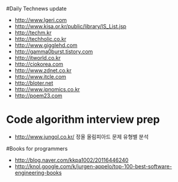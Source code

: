 #Daily Technews update
* http://www.lgeri.com
* http://www.kisa.or.kr/public/library/IS_List.jsp
* http://techm.kr
* http://techholic.co.kr
* http://www.gigglehd.com
*  http://gamma0burst.tistory.com
*  http://itworld.co.kr
*  http://ciokorea.com
*  http://www.zdnet.co.kr
*  http://www.itcle.com
*  http://bloter.net
*  http://www.ipnomics.co.kr
*  http://poem23.com

# Code algorithm interview prep
* http://www.jungol.co.kr/  정올 올림피아드 문제 유형별 분석

#Books for programmers
* http://blog.naver.com/kkpa1002/20116446240
* http://knol.google.com/k/jurgen-appelo/top-100-best-software-engineering-books
